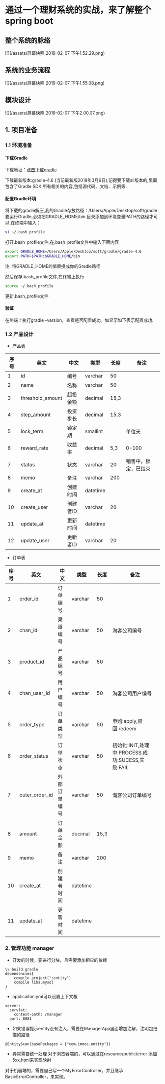 # 通过一个理财系统的实战，来了解整个spring boot

## 整个系统的脉络

![](/assets/屏幕快照 2019-02-07 下午1.52.29.png)

## 系统的业务流程

![](/assets/屏幕快照 2019-02-07 下午1.55.08.png)

## 模块设计

![](/assets/屏幕快照 2019-02-07 下午2.00.07.png)

## 1. 项目准备

### 1.1 环境准备

#### 下载Gradle

下载地址：[点击下载gradle](https://link.jianshu.com?t=http%3A%2F%2Fservices.gradle.org%2Fdistributions%2F)

下载最新版本:gradle-4.6 \(当前最新版2018年3月9日\),记得要下载all版本的,里面包含了Gradle SDK 所有相关的内容,包括源代码、文档、示例等.

#### 配置Gradle环境

将下载的gradle解压,我的Gradle存放路径：/Users/Apple/Desktop/soft/gradle  
 要运行Gradle,必须把GRADLE\_HOME/bin 目录添加到环境变量PATH的路径才可以,在终端中输入：

```bash
vi ~/.bash_profile
```

打开.bash\_profile文件,在.bash\_profile文件中输入下面内容

```bash
export GRADLE_HOME=/Users/Apple/Desktop/soft/gradle/gradle-4.6 
export PATH=$PATH:$GRADLE_HOME/bin
```

注: 将GRADLE\_HOME的值替换成你的Gradle路径

然后保存.bash\_profile文件,在终端上执行

```bash
source ~/.bash_profile
```

更新.bash\_profile文件

#### 验证

在终端上执行gradle -version，查看是否配置成功。如显示如下表示配置成功.

### 1.2 产品设计

* 产品表

| 序号 | 英文 | 中文 | 类型 | 长度 | 备注 |
| --- | --- | --- | --- | --- | --- |
| 1 | id | 编号 | varchar | 50 |  |
| 2 | name | 名称 | varchar | 50 |  |
| 3 | threshold\_amount | 起投金额 | decimal | 15,3 |  |
| 4 | step\_amount | 投资步长 | decimal | 15,3 |  |
| 5 | lock\_term | 锁定期 | smallint |  | 单位天 |
| 6 | reward\_rate | 收益率 | decimal | 5,3 | 0-100 |
| 7 | status | 状态 | varchar | 20 | 销售中，锁定，已结束 |
| 8 | memo | 备注 | varchar | 200 |  |
| 9 | create\_at | 创建时间 | datetime |  |  |
| 10 | create\_user | 创建者ID | varchar | 20 |  |
| 11 | update\_at | 更新时间 | datetime |  |  |
| 12 | update\_user | 更新者ID | varchar | 20 |  |

* 订单表

| 序号 | 英文 | 中文 | 类型 | 长度 | 备注 |
| --- | --- | --- | --- | --- | --- |
| 1 | order\_id | 订单编号 | varchar | 50 |  |
| 2 | chan\_id | 渠道编号 | varchar | 50 | 淘客公司编号 |
| 3 | product\_id | 产品编号 | varchar | 50 |  |
| 4 | chan\_user\_id | 用户编号 | varchar | 50 | 淘客公司用户编号 |
| 5 | order\_type | 订单类型 | varchar | 50 | 申购:apply,赎回:redeem |
| 6 | order\_status | 订单状态 | varchar | 50 | 初始化:INIT,处理中:PROCESS,成功:SUCESS,失败:FAIL |
| 7 | outer\_order\_id | 外部订单编号 | varchar | 50 | 淘客公司订单编号 |
| 8 | amount | 订单金额 | decimal | 15,3 |  |
| 9 | memo | 备注 | varchar | 200 |  |
| 10 | create\_at | 创建者时间 | datetime |  |  |
| 11 | update\_at | 更新时间 | datetime |  |  |


### 2. 管理功能 manager
* 开发的时候，要进行分块，且需要添加相应的依赖
```
\\ build.gradle
dependencies{
    compile project(":entity")
    compile libs.mysql
}
```
* applicaiton.yml可以设置上下文根
```
server:
  servlet:
    context-path: /manager
  port: 8081
```
* 如果错误提示entity没有注入，需要在ManagerApp里面增加注解，注明包扫描的路径
```
@EntityScan(basePackages = {"com.imooc.entity"})
```
* 异常需要统一处理
对于浏览器端的，可以通过在resource/public/error 添加5xx.html来实现映射

对于机器端的，需要自己写一个MyErrorController，并且继承BasicErrorController，来实现。

